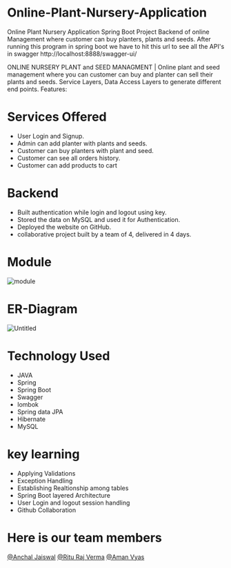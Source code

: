 # Online-Plant-Nursery-Application
Online Plant Nursery Application Spring Boot Project
Backend of online Management where customer can buy planters, plants and seeds.
After running this program in spring boot we have to hit this url to see all the API's in swagger http://localhost:8888/swagger-ui/

ONLINE NURSERY PLANT and SEED MANAGMENT | Online plant and seed management where you can customer can buy and planter can sell their plants and seeds. Service Layers, Data Access Layers to generate different end points. Features:

# Services Offered
- User Login and Signup.
- Admin can add planter with plants and seeds.
- Customer can buy planters with plant and seed.
- Customer can see all orders history.
- Customer can add products to cart 
 # Backend
- Built authentication while login and logout using key.
- Stored the data on MySQL and used it for Authentication.
- Deployed the website on GitHub.
- collaborative project built by a team of 4, delivered in 4 days.

# Module
![module](https://user-images.githubusercontent.com/105916493/201523734-62c70767-04aa-45a2-a677-287084ea8738.png)

# ER-Diagram
![Untitled](https://user-images.githubusercontent.com/105916493/201523747-1192a6de-aa8f-4ea1-abb2-f70cfc6a969d.jpg)
# Technology Used
- JAVA
- Spring
- Spring Boot
- Swagger
- lombok
- Spring data JPA
- Hibernate
- MySQL

# key learning
- Applying Validations
- Exception Handling
- Establishing Realtionship among tables
- Spring Boot layered Architecture
- User Login and logout session handling 
- Github Collaboration

# Here is our team members
<a href="https://github.com/anchal275">@Anchal Jaiswal</a>
<a href="https://github.com/rituraj6">@Ritu Raj Verma</a>
<a href="https://github.com/amanvyas1">@Aman Vyas</a>

